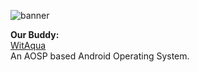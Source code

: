 ![banner](banner.png)

**Our Buddy:**  
[WitAqua](https://github.com/WitAqua)  
An AOSP based Android Operating System.
